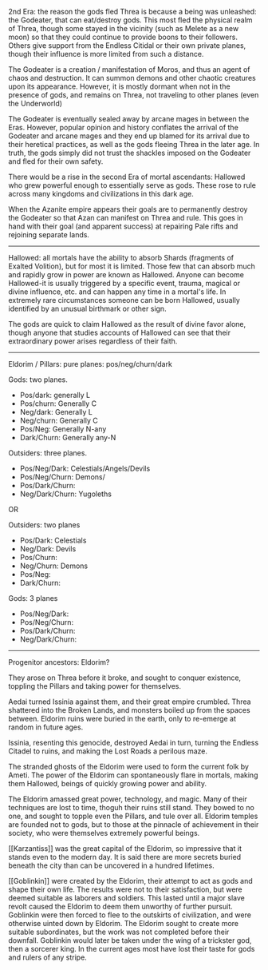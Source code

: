 
2nd Era: the reason the gods fled Threa is because a being was unleashed: the Godeater, that can eat/destroy gods. This most fled the physical realm of Threa, though some stayed in the vicinity (such as Melete as a new moon) so that they could continue to provide boons to their followers. Others give support from the Endless Citidal or their own private planes, though their influence is more limited from such a distance. 

The Godeater is a creation / manifestation of Moros, and thus an agent of chaos and destruction.  It can summon demons and other chaotic creatures upon its appearance. However, it is mostly dormant when not in the presence of gods, and remains on Threa, not traveling to other planes (even the Underworld)

The Godeater is eventually sealed away by arcane mages in between the Eras. However, popular opinion and history conflates the arrival of the Godeater and arcane mages and they end up blamed for its arrival due to their heretical practices, as well as the gods fleeing Threa in the later age. In truth, the gods simply did not trust the shackles imposed on the Godeater and fled for their own safety. 

There would be a rise in the second Era of mortal ascendants: Hallowed who grew powerful enough to essentially serve as gods. These rose to rule across many kingdoms and civilizations in this dark age. 

When the Azanite empire appears their goals are to permanently destroy the Godeater so that Azan can manifest on Threa and rule. This goes in hand with their goal (and apparent success) at repairing Pale rifts and rejoining separate lands. 

------

Hallowed: all mortals have the ability to absorb Shards (fragments of Exalted Volition), but for most it is limited. Those few that can absorb much and rapidly grow in power are known as Hallowed. Anyone can become Hallowed-it is usually triggered by a specific event, trauma, magical or divine influence, etc. and can happen any time in a mortal's life. In extremely rare circumstances someone can be born Hallowed, usually identified by an unusual birthmark or other sign. 

The gods are quick to claim Hallowed as the result of divine favor alone, though anyone that studies accounts of Hallowed can see that their extraordinary power arises regardless of their faith. 

---

Eldorim / Pillars: pure planes: pos/neg/churn/dark

Gods: two planes. 

* Pos/dark: generally L
* Pos/churn: Generally C
* Neg/dark: Generally L
* Neg/churn: Generally C
* Pos/Neg: Generally N-any
* Dark/Churn: Generally any-N

Outsiders: three planes. 

* Pos/Neg/Dark: Celestials/Angels/Devils
* Pos/Neg/Churn: Demons/
* Pos/Dark/Churn: 
* Neg/Dark/Churn: Yugoleths

OR

Outsiders: two planes 

* Pos/Dark: Celestials
* Neg/Dark: Devils
* Pos/Churn: 
* Neg/Churn: Demons
* Pos/Neg: 
* Dark/Churn: 

Gods: 3 planes

* Pos/Neg/Dark: 
* Pos/Neg/Churn: 
* Pos/Dark/Churn: 
* Neg/Dark/Churn: 
----

Progenitor ancestors: Eldorim?

They arose on Threa before it broke, and sought to conquer existence, toppling the Pillars and taking power for themselves. 

Aedai turned Issinia against them, and their great empire crumbled. Threa shattered into the Broken Lands, and monsters boiled up from the spaces between. Eldorim ruins were buried in the earth, only to re-emerge at random in future ages. 

Issinia, resenting this genocide, destroyed Aedai in turn, turning the Endless Citadel to ruins, and making the Lost Roads a perilous maze. 

The stranded ghosts of the Eldorim were used to form the current folk by Ameti. The power of the Eldorim can spontaneously flare in mortals, making them Hallowed, beings of quickly growing power and ability. 

The Eldorim amassed great power, technology, and magic. Many of their techniques are lost to time, thoguh their ruins still stand. They bowed to no one, and sought to topple even the Pillars, and tule over all. Eldorim temples are founded not to gods, but to those at the pinnacle of achievement in their society, who were themselves extremely powerful beings. 

[[Karzantiss]] was the great capital of the Eldorim, so impressive that it stands even to the modern day. It is said there are more secrets buried beneath the city than can be uncovered in a hundred lifetimes. 

[[Goblinkin]] were created by the Eldorim, their attempt to act as gods and shape their own life. The results were not to their satisfaction, but were deemed suitable as laborers and soldiers. This lasted until a major slave revolt caused the Eldorim to deem them unworthy of further pursuit. Goblinkin were then forced to flee to the outskirts of civilization, and were otherwise uinted down by Eldorim. The Eldorim sought to create more suitable subordinates, but the work was not completed before their downfall. Goblinkin would later be taken under the wing of a trickster god, then a sorcerer king. In the current ages most have lost their taste for gods and rulers of any stripe. 
